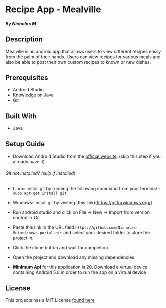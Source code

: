 # Recipe App - Mealville
##### By Nicholas M

## Description
Mealville is an android app that allows users to view different recipes easily from the palm of their hands. Users can view recipes for various meals and also be able to post their own custom recipes to known or new dishes.

## Prerequisites
+ Android Studio
+ Knowledge on Java
+ Git

## Built With
+ Java

## Setup Guide
+ Download Android Studio from the [official website](https://developer.android.com/studio). (skip this step if you already have it)
###### Git not installed? (skip if installed)
+ Linux: install git by running the following command from your terminal - `sudo apt-get install git`
+ Windows: install git by visiting [this link)(https://gitforwindows.org/)

+ Run android studio and click on  File -> New -> Import from version control -> Git
+ Paste this link in the URL field `https://github.com/Nicholas-Muturi/news-portal.git` and select your desired folder to store the project in.
+ Click the clone button and wait for completion.
+ Open the project and download any missing dependencies.
+ **Minimum Api** for this application is 20. Download a virtual device containing Android 5.0 in order to run the app on a virtual device

## License
This projects has a MIT License [found here](LICENSE)